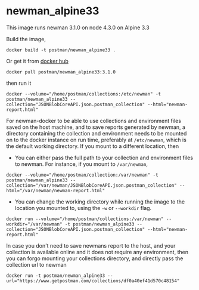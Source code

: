 # newman_alpine33

This image runs newman 3.1.0 on node 4.3.0 on Alpine 3.3

Build the image,

```terminal
docker build -t postman/newman_alpine33 .
```

Or get it from [docker hub](https://registry.hub.docker.com/u/postman/newman_alpine33/)

```terminal
docker pull postman/newman_alpine33:3.1.0
```

then run it

```terminal
docker --volume="/home/postman/collections:/etc/newman" -t postman/newman_alpine33 --collection="JSONBlobCoreAPI.json.postman_collection" --html="newman-report.html"
```
For newman-docker to be able to use collections and environment files saved on the host machine, and to save reports generated by newman, a directory containing the collection and environment needs to be mounted on to the docker instance on run time, preferably at `/etc/newman`, which is the default working directory. If you mount to a different location, then
  - You can either pass the full path to your collection and environment files to newman. For instance, if you mount to `/var/newman`,

```terminal
docker --volume="/home/postman/collection:/var/newman" -t postman/newman_alpine33 --collection="/var/newman/JSONBlobCoreAPI.json.postman_collection" --html="/var/newman/newman-report.html"
```
  - You can change the working directory while running the image to the location you mounted to, using the `-w` or `--workdir` flag.

```terminal
docker run --volume="/home/postman/collections:/var/newman" --workdir="/var/newman" -t postman/newman_alpine33 --collection="JSONBlobCoreAPI.json.postman_collection" --html="newman-report.html"
```

In case you don't need to save newmans report to the host, and your collection is available online and it does not require any environment, then you can forgo mounting your collections directory, and directly pass the collection url to newman

```terminal
docker run -t postman/newman_alpine33 --url="https://www.getpostman.com/collections/df0a40ef41d570c48154"
```

